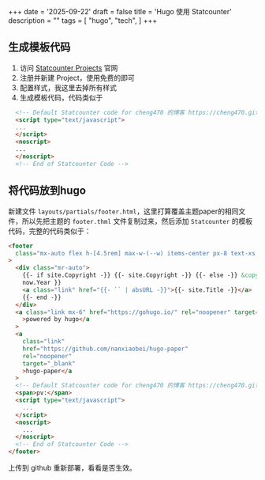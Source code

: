 +++
date = '2025-09-22'
draft = false
title = 'Hugo 使用 Statcounter'
description = ""
tags = [
    "hugo",
    "tech",
]
+++

## 生成模板代码

1. 访问 [Statcounter Projects](https://statcounter.com/) 官网
1. 注册并新建 Project，使用免费的即可
1. 配置样式，我这里去掉所有样式
1. 生成模板代码，代码类似于

```html
  <!-- Default Statcounter code for cheng470 的博客 https://cheng470.github.io/-->
  <script type="text/javascript">
  ...
  </script>
  <noscript>
  ...
  </noscript>
  <!-- End of Statcounter Code -->
```

## 将代码放到hugo

新建文件 `layouts/partials/footer.html`，这里打算覆盖主题paper的相同文件，所以先把主题的 `footer.thml` 文件复制过来，然后添加 `Statcounter` 的模板代码，完整的代码类似于：

```html
<footer
  class="mx-auto flex h-[4.5rem] max-w-(--w) items-center px-8 text-xs tracking-wider uppercase opacity-60"
>
  <div class="mr-auto">
    {{- if site.Copyright -}} {{- site.Copyright -}} {{- else -}} &copy; {{-
    now.Year }}
    <a class="link" href="{{- `` | absURL -}}">{{- site.Title -}}</a>
    {{- end -}}
  </div>
  <a class="link mx-6" href="https://gohugo.io/" rel="noopener" target="_blank"
    >powered by hugo️️</a
  >️
  <a
    class="link"
    href="https://github.com/nanxiaobei/hugo-paper"
    rel="noopener"
    target="_blank"
    >hugo-paper</a
  >
  <!-- Default Statcounter code for cheng470 的博客 https://cheng470.github.io/-->
  <span>pv:</span>
  <script type="text/javascript">
    ...
  </script>
  <noscript>
    ...
  </noscript>
  <!-- End of Statcounter Code -->
</footer>
```

上传到 github 重新部署，看看是否生效。
